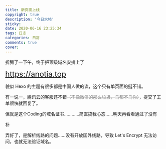```yaml
---
title: 新页面上线
copyright: true
description: '今日水帖'
sticky: 
date: 2020-06-16 23:25:34
tags: 日志
categories: 日常
comments: true
cover:
---
```


折腾了一下午，终于把顶级域名安排上了 

<font size="5">https://anotia.top</font>

貌似 Hexo 的主题有很多都是中国人做的诶，这个只有单页面的挺不错。

有一说一，腾讯云的客服还不错<font color="grey">~~（不像微信的那么垃圾，鸟都不鸟你）~~</font>，提交了工单很快就回复了。

但就是这个Coding的域名证书…………简直搞我心态……明天再看看通过了没有

补

弄好了，是解析线路的问题……没有开放国外线路，导致 Let's Encrypt 无法访问，也就无法验证域名。